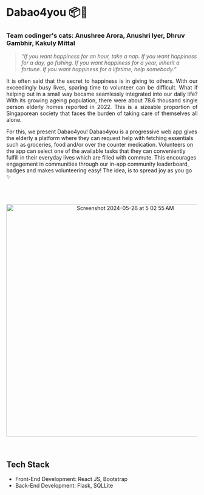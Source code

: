 # Dabao4you 📦🛒

### Team codinger's cats: Anushree Arora, Anushri Iyer, Dhruv Gambhir, Kakuly Mittal

>*“If you want happiness for an hour, take a nap. If you want happiness for a day, go fishing. If you want happiness for a year, inherit a fortune. If you want happiness for a lifetime, help somebody.”*

<p align = "justify">
It is often said that the secret to happiness is in giving to others. With our exceedingly busy lives, sparing time to volunteer can be difficult. What if helping out in a small way became seamlessly integrated into our daily life?  With its growing ageing population, there were about 78.6 thousand single person elderly homes reported in 2022. This is a sizeable proportion of Singaporean society that faces the burden of taking care of themselves all alone. 

For this, we present Dabao4you! Dabao4you is a progressive web app gives the elderly a platform where they can request help with fetching essentials such as groceries, food and/or over the counter medication. Volunteers on the app can select one of the available tasks that they can conveniently fulfill in their everyday lives which are filled with commute. This encourages engagement in communities through our in-app community leaderboard, badges and makes volunteering easy! The idea, is to spread joy as you go ✨
</p>
<br>
<br>
<p align = "center">
  <img width="611" alt="Screenshot 2024-05-26 at 5 02 55 AM" src="https://github.com/dhruv-gambhir/hacksingapore/assets/98008116/515156cd-4bf5-463d-883e-a4741de673bb" align = "center">
</p>
<br>

## Tech Stack
* Front-End Development: React JS, Bootstrap
* Back-End Development: Flask, SQLLite




